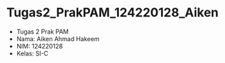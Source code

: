 # Tugas2_PrakPAM_124220128_Aiken
 - Tugas 2 Prak PAM 
 - Nama: Aiken Ahmad Hakeem 
 - NIM: 124220128 
 - Kelas: SI-C
